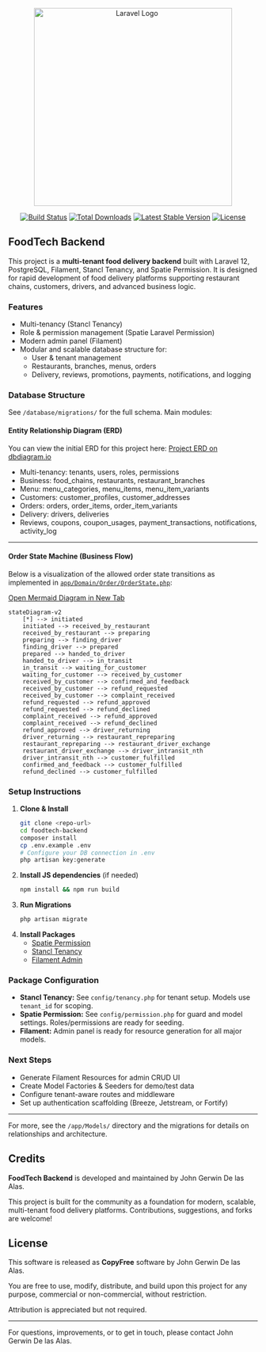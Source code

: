 <p align="center"><a href="https://laravel.com" target="_blank"><img src="https://raw.githubusercontent.com/laravel/art/master/logo-lockup/5%20SVG/2%20CMYK/1%20Full%20Color/laravel-logolockup-cmyk-red.svg" width="400" alt="Laravel Logo"></a></p>

<p align="center">
<a href="https://github.com/laravel/framework/actions"><img src="https://github.com/laravel/framework/workflows/tests/badge.svg" alt="Build Status"></a>
<a href="https://packagist.org/packages/laravel/framework"><img src="https://img.shields.io/packagist/dt/laravel/framework" alt="Total Downloads"></a>
<a href="https://packagist.org/packages/laravel/framework"><img src="https://img.shields.io/packagist/v/laravel/framework" alt="Latest Stable Version"></a>
<a href="https://packagist.org/packages/laravel/framework"><img src="https://img.shields.io/packagist/l/laravel/framework" alt="License"></a>
</p>

## FoodTech Backend

This project is a **multi-tenant food delivery backend** built with Laravel 12, PostgreSQL, Filament, Stancl Tenancy, and Spatie Permission. It is designed for rapid development of food delivery platforms supporting restaurant chains, customers, drivers, and advanced business logic.

### Features
- Multi-tenancy (Stancl Tenancy)
- Role & permission management (Spatie Laravel Permission)
- Modern admin panel (Filament)
- Modular and scalable database structure for:
  - User & tenant management
  - Restaurants, branches, menus, orders
  - Delivery, reviews, promotions, payments, notifications, and logging

### Database Structure
See `/database/migrations/` for the full schema. Main modules:

#### Entity Relationship Diagram (ERD)
You can view the initial ERD for this project here: [Project ERD on dbdiagram.io](https://dbdiagram.io/d/6843a02d5a9a94714e4b1f97)

- Multi-tenancy: tenants, users, roles, permissions
- Business: food_chains, restaurants, restaurant_branches
- Menu: menu_categories, menu_items, menu_item_variants
- Customers: customer_profiles, customer_addresses
- Orders: orders, order_items, order_item_variants
- Delivery: drivers, deliveries
- Reviews, coupons, coupon_usages, payment_transactions, notifications, activity_log

---

#### Order State Machine (Business Flow)
Below is a visualization of the allowed order state transitions as implemented in [`app/Domain/Order/OrderState.php`](app/Domain/Order/OrderState.php):

<a href="https://mermaid.live/edit#pako:eNqNVM1ymzAQfhXPHju2h3_bHHpJn6Klo1GQwJqARNZSmtTjd-8GLMdg4pQTu9_PrlYLRyiNkJDDwXIrfyheI29XL1GhF_T8-vZ7sVp9XyitrCJcDOlL2IMoS6lepGCPbwwl-Tjk2g7MeayXdSg7jkrXA_MS9mCltKB3JpDUODDGuSsP35aPemjPtaC61ow8ptnz6Ziltg7K-uP5uIf_cDot1a0MstIdrGm92xxyM5KxZA7pJaXRlcKWEGqRVVKKR14-fSFCWTlio3x2NFw_hzs12q7hSlvmKV4wtrn25l2H5r-YQpaN0p55W-tz1_vcse_EoCcOd0li61BfNmqaPXv6JSRgsoLz2FR2tpWvJS1TLW-kE_y6QTrhsFdM2_2oyREy3NX54ljlmko1zces5vbkrmQyx0-4sIQalYDcopNLIKzl7yEc310KsHvZygJyehUcnwoo9Ik0Hdc_jWm9DI2r95BXvDlQ5Drx8Ve5ZFHSR4gPxmkLebyJexPIj_AKeRRH6zQNo00Y7OIoTJMlvEEe7tZhskmiLM3CJAvSLD4t4W9fNlhvg3CX7rZZkMVxus2S0z8MI69a" target="_blank" rel="noopener noreferrer">Open Mermaid Diagram in New Tab</a>
```mermaid
stateDiagram-v2
    [*] --> initiated
    initiated --> received_by_restaurant
    received_by_restaurant --> preparing
    preparing --> finding_driver
    finding_driver --> prepared
    prepared --> handed_to_driver
    handed_to_driver --> in_transit
    in_transit --> waiting_for_customer
    waiting_for_customer --> received_by_customer
    received_by_customer --> confirmed_and_feedback
    received_by_customer --> refund_requested
    received_by_customer --> complaint_received
    refund_requested --> refund_approved
    refund_requested --> refund_declined
    complaint_received --> refund_approved
    complaint_received --> refund_declined
    refund_approved --> driver_returning
    driver_returning --> restaurant_repreparing
    restaurant_repreparing --> restaurant_driver_exchange
    restaurant_driver_exchange --> driver_intransit_nth
    driver_intransit_nth --> customer_fulfilled
    confirmed_and_feedback --> customer_fulfilled
    refund_declined --> customer_fulfilled
```

### Setup Instructions
1. **Clone & Install**
   ```bash
   git clone <repo-url>
   cd foodtech-backend
   composer install
   cp .env.example .env
   # Configure your DB connection in .env
   php artisan key:generate
   ```
2. **Install JS dependencies** (if needed)
   ```bash
   npm install && npm run build
   ```
3. **Run Migrations**
   ```bash
   php artisan migrate
   ```
4. **Install Packages**
   - [Spatie Permission](https://spatie.be/docs/laravel-permission/v6/introduction)
   - [Stancl Tenancy](https://tenancyforlaravel.com/docs/introduction/)
   - [Filament Admin](https://filamentphp.com/docs/3.x/admin/installation)

### Package Configuration
- **Stancl Tenancy:** See `config/tenancy.php` for tenant setup. Models use `tenant_id` for scoping.
- **Spatie Permission:** See `config/permission.php` for guard and model settings. Roles/permissions are ready for seeding.
- **Filament:** Admin panel is ready for resource generation for all major models.

### Next Steps
- Generate Filament Resources for admin CRUD UI
- Create Model Factories & Seeders for demo/test data
- Configure tenant-aware routes and middleware
- Set up authentication scaffolding (Breeze, Jetstream, or Fortify)

---
For more, see the `/app/Models/` directory and the migrations for details on relationships and architecture.

## Credits

**FoodTech Backend** is developed and maintained by John Gerwin De las Alas.

This project is built for the community as a foundation for modern, scalable, multi-tenant food delivery platforms. Contributions, suggestions, and forks are welcome!

## License

This software is released as **CopyFree** software by John Gerwin De las Alas.

You are free to use, modify, distribute, and build upon this project for any purpose, commercial or non-commercial, without restriction.

Attribution is appreciated but not required.

---

For questions, improvements, or to get in touch, please contact John Gerwin De las Alas.
